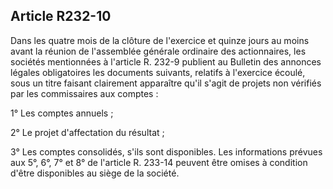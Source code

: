Article R232-10
----
Dans les quatre mois de la clôture de l'exercice et quinze jours au moins avant
la réunion de l'assemblée générale ordinaire des actionnaires, les sociétés
mentionnées à l'article R. 232-9 publient au Bulletin des annonces légales
obligatoires les documents suivants, relatifs à l'exercice écoulé, sous un titre
faisant clairement apparaître qu'il s'agit de projets non vérifiés par les
commissaires aux comptes :

1° Les comptes annuels ;

2° Le projet d'affectation du résultat ;

3° Les comptes consolidés, s'ils sont disponibles. Les informations prévues aux
5°, 6°, 7° et 8° de l'article R. 233-14 peuvent être omises à condition d'être
disponibles au siège de la société.
